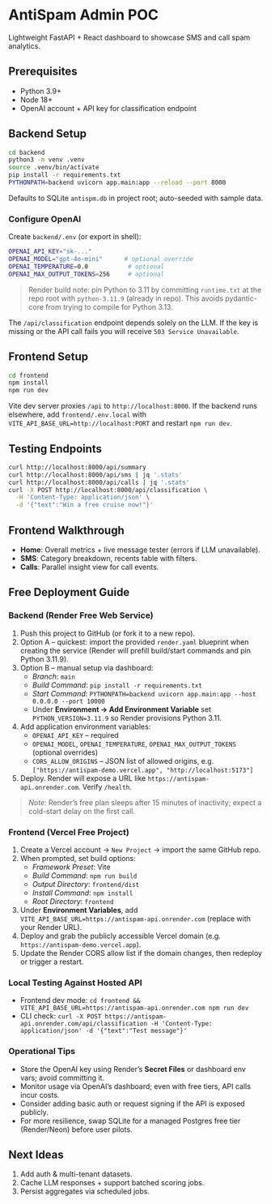 # AntiSpam Admin POC

Lightweight FastAPI + React dashboard to showcase SMS and call spam analytics.

## Prerequisites
- Python 3.9+
- Node 18+
- OpenAI account + API key for classification endpoint

## Backend Setup
```bash
cd backend
python3 -m venv .venv
source .venv/bin/activate
pip install -r requirements.txt
PYTHONPATH=backend uvicorn app.main:app --reload --port 8000
```

Defaults to SQLite `antispm.db` in project root; auto-seeded with sample data.

### Configure OpenAI
Create `backend/.env` (or export in shell):
```bash
OPENAI_API_KEY="sk-..."
OPENAI_MODEL="gpt-4o-mini"      # optional override
OPENAI_TEMPERATURE=0.0           # optional
OPENAI_MAX_OUTPUT_TOKENS=256     # optional
```

> Render build note: pin Python to 3.11 by committing `runtime.txt` at the repo root with `python-3.11.9` (already in repo). This avoids pydantic-core from trying to compile for Python 3.13.

The `/api/classification` endpoint depends solely on the LLM. If the key is missing or the API call fails you will receive `503 Service Unavailable`.

## Frontend Setup
```bash
cd frontend
npm install
npm run dev
```

Vite dev server proxies `/api` to `http://localhost:8000`. If the backend runs elsewhere, add `frontend/.env.local` with `VITE_API_BASE_URL=http://localhost:PORT` and restart `npm run dev`.

## Testing Endpoints
```bash
curl http://localhost:8000/api/summary
curl http://localhost:8000/api/sms | jq '.stats'
curl http://localhost:8000/api/calls | jq '.stats'
curl -X POST http://localhost:8000/api/classification \
  -H 'Content-Type: application/json' \
  -d '{"text":"Win a free cruise now!"}'
```

## Frontend Walkthrough
- **Home**: Overall metrics + live message tester (errors if LLM unavailable).
- **SMS**: Category breakdown, recents table with filters.
- **Calls**: Parallel insight view for call events.

## Free Deployment Guide

### Backend (Render Free Web Service)
1. Push this project to GitHub (or fork it to a new repo).
2. Option A – quickest: import the provided `render.yaml` blueprint when creating the service (Render will prefill build/start commands and pin Python 3.11.9).
3. Option B – manual setup via dashboard:
   - *Branch*: `main`
   - *Build Command*: `pip install -r requirements.txt`
   - *Start Command*: `PYTHONPATH=backend uvicorn app.main:app --host 0.0.0.0 --port 10000`
   - Under **Environment → Add Environment Variable** set `PYTHON_VERSION=3.11.9` so Render provisions Python 3.11.
4. Add application environment variables:
   - `OPENAI_API_KEY` – required
   - `OPENAI_MODEL`, `OPENAI_TEMPERATURE`, `OPENAI_MAX_OUTPUT_TOKENS` (optional overrides)
   - `CORS_ALLOW_ORIGINS` – JSON list of allowed origins, e.g. `["https://antispam-demo.vercel.app", "http://localhost:5173"]`
6. Deploy. Render will expose a URL like `https://antispam-api.onrender.com`. Verify `/health`.

> _Note_: Render’s free plan sleeps after 15 minutes of inactivity; expect a cold-start delay on the first call.

### Frontend (Vercel Free Project)
1. Create a Vercel account → `New Project` → import the same GitHub repo.
2. When prompted, set build options:
   - *Framework Preset*: Vite
   - *Build Command*: `npm run build`
   - *Output Directory*: `frontend/dist`
   - *Install Command*: `npm install`
   - *Root Directory*: `frontend`
3. Under **Environment Variables**, add `VITE_API_BASE_URL=https://antispam-api.onrender.com` (replace with your Render URL).
4. Deploy and grab the publicly accessible Vercel domain (e.g. `https://antispam-demo.vercel.app`).
5. Update the Render CORS allow list if the domain changes, then redeploy or trigger a restart.

### Local Testing Against Hosted API
- Frontend dev mode: `cd frontend && VITE_API_BASE_URL=https://antispam-api.onrender.com npm run dev`
- CLI check: `curl -X POST https://antispam-api.onrender.com/api/classification -H 'Content-Type: application/json' -d '{"text":"Test message"}'`

### Operational Tips
- Store the OpenAI key using Render’s **Secret Files** or dashboard env vars; avoid committing it.
- Monitor usage via OpenAI’s dashboard; even with free tiers, API calls incur costs.
- Consider adding basic auth or request signing if the API is exposed publicly.
- For more resilience, swap SQLite for a managed Postgres free tier (Render/Neon) before user pilots.

## Next Ideas
1. Add auth & multi-tenant datasets.
2. Cache LLM responses + support batched scoring jobs.
3. Persist aggregates via scheduled jobs.
